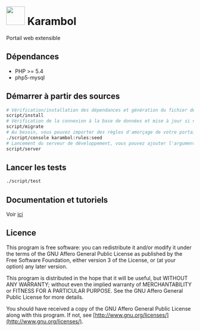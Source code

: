 # <img src="https://cdn.rawgit.com/Bornholm/karambol/develop/public/img/logo.svg" width="50" /> Karambol

Portail web extensible

## Dépendances

- PHP >= 5.4
- php5-mysql

## Démarrer à partir des sources

```bash
# Vérification/installation des dépendances et génération du fichier de configuration local
script/install
# Vérification de la connexion à la base de données et mise à jour si nécessaire
script/migrate
# Au besoin, vous pouvez importer des règles d'amorçage de votre portail
./script/console karambol:rules:seed
# Lancement du serveur de développement, vous pouvez ajouter l'argument <port> si vous voulez modifier le port d'écoute par défaut (8080)
script/server
```

## Lancer les tests

```bash
./script/test
```

## Documentation et tutoriels

Voir [ici](./doc/index.md)

## Licence

This program is free software: you can redistribute it and/or modify
it under the terms of the GNU Affero General Public License as published by
the Free Software Foundation, either version 3 of the License, or
(at your option) any later version.

This program is distributed in the hope that it will be useful,
but WITHOUT ANY WARRANTY; without even the implied warranty of
MERCHANTABILITY or FITNESS FOR A PARTICULAR PURPOSE.  See the
GNU Affero General Public License for more details.

You should have received a copy of the GNU Affero General Public License
along with this program.  If not, see [http://www.gnu.org/licenses/](http://www.gnu.org/licenses/).

